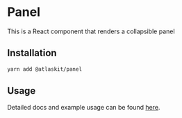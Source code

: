 # Panel

This is a React component that renders a collapsible panel

## Installation

```sh
yarn add @atlaskit/panel
```

## Usage

Detailed docs and example usage can be found [here](https://atlaskit.atlassian.com/packages/bitbucket/panel).
